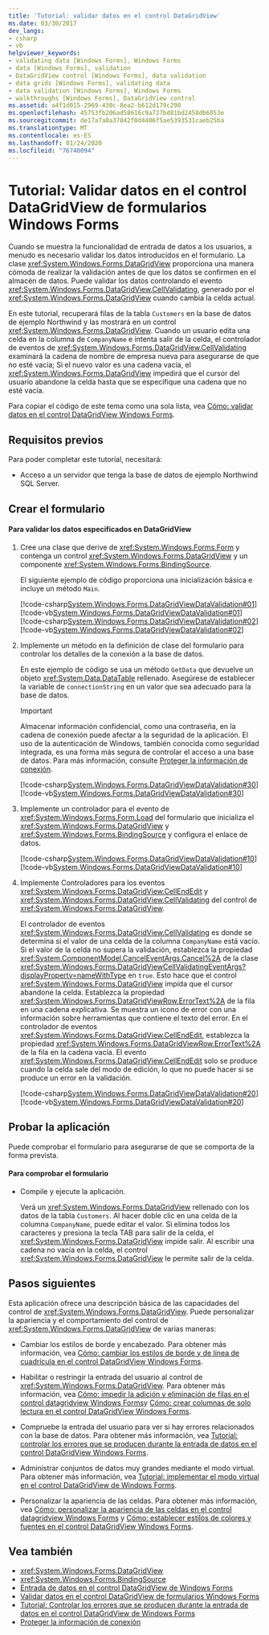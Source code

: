 ```yaml
---
title: 'Tutorial: validar datos en el control DataGridView'
ms.date: 03/30/2017
dev_langs:
- csharp
- vb
helpviewer_keywords:
- validating data [Windows Forms], Windows Forms
- data [Windows Forms], validation
- DataGridView control [Windows Forms], data validation
- data grids [Windows Forms], validating data
- data validation [Windows Forms], Windows Forms
- walkthroughs [Windows Forms], DataGridView control
ms.assetid: a4f1d015-2969-430c-8ea2-b612d179c290
ms.openlocfilehash: 45753fb206ad58616c9a727bd81bd2458db6053e
ms.sourcegitcommit: de17a7a0a37042f0d4406f5ae5393531caeb25ba
ms.translationtype: MT
ms.contentlocale: es-ES
ms.lasthandoff: 01/24/2020
ms.locfileid: "76740094"
---
```

# <a name="walkthrough-validating-data-in-the-windows-forms-datagridview-control"></a>Tutorial: Validar datos en el control DataGridView de formularios Windows Forms

Cuando se muestra la funcionalidad de entrada de datos a los usuarios, a menudo es necesario validar los datos introducidos en el formulario. La clase <xref:System.Windows.Forms.DataGridView> proporciona una manera cómoda de realizar la validación antes de que los datos se confirmen en el almacén de datos. Puede validar los datos controlando el evento <xref:System.Windows.Forms.DataGridView.CellValidating>, generado por el <xref:System.Windows.Forms.DataGridView> cuando cambia la celda actual.

En este tutorial, recuperará filas de la tabla `Customers` en la base de datos de ejemplo Northwind y las mostrará en un control <xref:System.Windows.Forms.DataGridView>. Cuando un usuario edita una celda en la columna de `CompanyName` e intenta salir de la celda, el controlador de eventos de <xref:System.Windows.Forms.DataGridView.CellValidating> examinará la cadena de nombre de empresa nueva para asegurarse de que no esté vacía; Si el nuevo valor es una cadena vacía, el <xref:System.Windows.Forms.DataGridView> impedirá que el cursor del usuario abandone la celda hasta que se especifique una cadena que no esté vacía.

Para copiar el código de este tema como una sola lista, vea [Cómo: validar datos en el control DataGridView Windows Forms](how-to-validate-data-in-the-windows-forms-datagridview-control.md).

## <a name="prerequisites"></a>Requisitos previos

Para poder completar este tutorial, necesitará:

- Acceso a un servidor que tenga la base de datos de ejemplo Northwind SQL Server.

## <a name="creating-the-form"></a>Crear el formulario

#### <a name="to-validate-data-entered-in-a-datagridview"></a>Para validar los datos especificados en DataGridView

1. Cree una clase que derive de <xref:System.Windows.Forms.Form> y contenga un control <xref:System.Windows.Forms.DataGridView> y un componente <xref:System.Windows.Forms.BindingSource>.

    El siguiente ejemplo de código proporciona una inicialización básica e incluye un método `Main`.

    [!code-csharp[System.Windows.Forms.DataGridViewDataValidation#01](~/samples/snippets/csharp/VS_Snippets_Winforms/System.Windows.Forms.DataGridViewDataValidation/CS/datavalidation.cs#01)]
    [!code-vb[System.Windows.Forms.DataGridViewDataValidation#01](~/samples/snippets/visualbasic/VS_Snippets_Winforms/System.Windows.Forms.DataGridViewDataValidation/VB/datavalidation.vb#01)]
    [!code-csharp[System.Windows.Forms.DataGridViewDataValidation#02](~/samples/snippets/csharp/VS_Snippets_Winforms/System.Windows.Forms.DataGridViewDataValidation/CS/datavalidation.cs#02)]
    [!code-vb[System.Windows.Forms.DataGridViewDataValidation#02](~/samples/snippets/visualbasic/VS_Snippets_Winforms/System.Windows.Forms.DataGridViewDataValidation/VB/datavalidation.vb#02)]

2. Implemente un método en la definición de clase del formulario para controlar los detalles de la conexión a la base de datos.

    En este ejemplo de código se usa un método `GetData` que devuelve un objeto <xref:System.Data.DataTable> rellenado. Asegúrese de establecer la variable de `connectionString` en un valor que sea adecuado para la base de datos.

    > [!IMPORTANT]
    > Almacenar información confidencial, como una contraseña, en la cadena de conexión puede afectar a la seguridad de la aplicación. El uso de la autenticación de Windows, también conocida como seguridad integrada, es una forma más segura de controlar el acceso a una base de datos. Para más información, consulte [Proteger la información de conexión](../../data/adonet/protecting-connection-information.md).

    [!code-csharp[System.Windows.Forms.DataGridViewDataValidation#30](~/samples/snippets/csharp/VS_Snippets_Winforms/System.Windows.Forms.DataGridViewDataValidation/CS/datavalidation.cs#30)]
    [!code-vb[System.Windows.Forms.DataGridViewDataValidation#30](~/samples/snippets/visualbasic/VS_Snippets_Winforms/System.Windows.Forms.DataGridViewDataValidation/VB/datavalidation.vb#30)]

3. Implemente un controlador para el evento de <xref:System.Windows.Forms.Form.Load> del formulario que inicializa el <xref:System.Windows.Forms.DataGridView> y <xref:System.Windows.Forms.BindingSource> y configura el enlace de datos.

    [!code-csharp[System.Windows.Forms.DataGridViewDataValidation#10](~/samples/snippets/csharp/VS_Snippets_Winforms/System.Windows.Forms.DataGridViewDataValidation/CS/datavalidation.cs#10)]
    [!code-vb[System.Windows.Forms.DataGridViewDataValidation#10](~/samples/snippets/visualbasic/VS_Snippets_Winforms/System.Windows.Forms.DataGridViewDataValidation/VB/datavalidation.vb#10)]

4. Implemente Controladores para los eventos <xref:System.Windows.Forms.DataGridView.CellEndEdit> y <xref:System.Windows.Forms.DataGridView.CellValidating> del control de <xref:System.Windows.Forms.DataGridView>.

    El controlador de eventos <xref:System.Windows.Forms.DataGridView.CellValidating> es donde se determina si el valor de una celda de la columna `CompanyName` está vacío. Si el valor de la celda no supera la validación, establezca la propiedad <xref:System.ComponentModel.CancelEventArgs.Cancel%2A> de la clase <xref:System.Windows.Forms.DataGridViewCellValidatingEventArgs?displayProperty=nameWithType> en `true`. Esto hace que el control <xref:System.Windows.Forms.DataGridView> impida que el cursor abandone la celda. Establezca la propiedad <xref:System.Windows.Forms.DataGridViewRow.ErrorText%2A> de la fila en una cadena explicativa. Se muestra un icono de error con una información sobre herramientas que contiene el texto del error. En el controlador de eventos <xref:System.Windows.Forms.DataGridView.CellEndEdit>, establezca la propiedad <xref:System.Windows.Forms.DataGridViewRow.ErrorText%2A> de la fila en la cadena vacía. El evento <xref:System.Windows.Forms.DataGridView.CellEndEdit> solo se produce cuando la celda sale del modo de edición, lo que no puede hacer si se produce un error en la validación.

    [!code-csharp[System.Windows.Forms.DataGridViewDataValidation#20](~/samples/snippets/csharp/VS_Snippets_Winforms/System.Windows.Forms.DataGridViewDataValidation/CS/datavalidation.cs#20)]
    [!code-vb[System.Windows.Forms.DataGridViewDataValidation#20](~/samples/snippets/visualbasic/VS_Snippets_Winforms/System.Windows.Forms.DataGridViewDataValidation/VB/datavalidation.vb#20)]

## <a name="testing-the-application"></a>Probar la aplicación

Puede comprobar el formulario para asegurarse de que se comporta de la forma prevista.

#### <a name="to-test-the-form"></a>Para comprobar el formulario

- Compile y ejecute la aplicación.

  Verá un <xref:System.Windows.Forms.DataGridView> rellenado con los datos de la tabla `Customers`. Al hacer doble clic en una celda de la columna `CompanyName`, puede editar el valor. Si elimina todos los caracteres y presiona la tecla TAB para salir de la celda, el <xref:System.Windows.Forms.DataGridView> impide salir. Al escribir una cadena no vacía en la celda, el control <xref:System.Windows.Forms.DataGridView> le permite salir de la celda.

## <a name="next-steps"></a>Pasos siguientes

Esta aplicación ofrece una descripción básica de las capacidades del control de <xref:System.Windows.Forms.DataGridView>. Puede personalizar la apariencia y el comportamiento del control de <xref:System.Windows.Forms.DataGridView> de varias maneras:

- Cambiar los estilos de borde y encabezado. Para obtener más información, vea [Cómo: cambiar los estilos de borde y de línea de cuadrícula en el control DataGridView Windows Forms](change-the-border-and-gridline-styles-in-the-datagrid.md).

- Habilitar o restringir la entrada del usuario al control de <xref:System.Windows.Forms.DataGridView>. Para obtener más información, vea [Cómo: impedir la adición y eliminación de filas en el control datagridview Windows Forms](prevent-row-addition-and-deletion-datagridview.md)y [Cómo: crear columnas de solo lectura en el control DataGridView Windows Forms](how-to-make-columns-read-only-in-the-windows-forms-datagridview-control.md).

- Compruebe la entrada del usuario para ver si hay errores relacionados con la base de datos. Para obtener más información, vea [Tutorial: controlar los errores que se producen durante la entrada de datos en el control DataGridView Windows Forms](handling-errors-that-occur-during-data-entry-in-the-datagrid.md).

- Administrar conjuntos de datos muy grandes mediante el modo virtual. Para obtener más información, vea [Tutorial: implementar el modo virtual en el control DataGridView de Windows Forms](implementing-virtual-mode-wf-datagridview-control.md).

- Personalizar la apariencia de las celdas. Para obtener más información, vea [Cómo: personalizar la apariencia de las celdas en el control datagridview Windows Forms](customize-the-appearance-of-cells-in-the-datagrid.md) y [Cómo: establecer estilos de colores y fuentes en el control DataGridView Windows Forms](how-to-set-font-and-color-styles-in-the-windows-forms-datagridview-control.md).

## <a name="see-also"></a>Vea también

- <xref:System.Windows.Forms.DataGridView>
- <xref:System.Windows.Forms.BindingSource>
- [Entrada de datos en el control DataGridView de Windows Forms](data-entry-in-the-windows-forms-datagridview-control.md)
- [Validar datos en el control DataGridView de formularios Windows Forms](how-to-validate-data-in-the-windows-forms-datagridview-control.md)
- [Tutorial: Controlar los errores que se producen durante la entrada de datos en el control DataGridView de Windows Forms](handling-errors-that-occur-during-data-entry-in-the-datagrid.md)
- [Proteger la información de conexión](../../data/adonet/protecting-connection-information.md)
